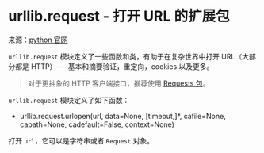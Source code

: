 # urllib.request - 打开 URL 的扩展包

来源：[python 官网](https://docs.python.org/3.6/library/urllib.request.html#module-urllib.request)

`urllib.request` 模块定义了一些函数和类，有助于在复杂世界中打开 URL（大部分都是 HTTP）--- 基本和摘要验证，重定向，cookies 以及更多。

> 对于更抽象的 HTTP 客户端接口，推荐使用 [Requests 包](http://docs.python-requests.org/en/master/)。

`urllib.request` 模块定义了如下函数：

* urllib.request.urlopen(url, data=None, [timeout,]*, cafile=None, capath=None, cadefault=False, context=None)

打开 `url`，它可以是字符串或者 `Request` 对象。
